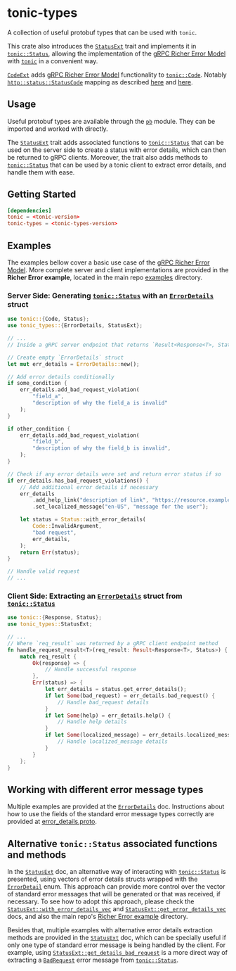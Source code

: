 # tonic-types

A collection of useful protobuf types that can be used with `tonic`.

This crate also introduces the [`StatusExt`] trait and implements it in
[`tonic::Status`], allowing the implementation of the [gRPC Richer Error Model] 
with [`tonic`] in a convenient way.

[`CodeExt`] adds [gRPC Richer Error Model] functionality to [`tonic::Code`]. Notably [`http::status::StatusCode`] mapping as described [here](https://cloud.google.com/apis/design/errors#generating_errors) and [here](https://github.com/googleapis/googleapis/blob/master/google/rpc/code.proto).

## Usage

Useful protobuf types are available through the [`pb`] module. They can be
imported and worked with directly.  

The [`StatusExt`] trait adds associated functions to [`tonic::Status`] that can
be used on the server side to create a status with error details, which can then
be returned to gRPC clients. Moreover, the trait also adds methods to
[`tonic::Status`] that can be used by a tonic client to extract error details,
and handle them with ease.

## Getting Started

```toml
[dependencies]
tonic = <tonic-version>
tonic-types = <tonic-types-version>
```

## Examples

The examples bellow cover a basic use case of the [gRPC Richer Error Model].
More complete server and client implementations are provided in the
**Richer Error example**, located in the main repo [examples] directory.

### Server Side: Generating [`tonic::Status`] with an [`ErrorDetails`] struct

```rust
use tonic::{Code, Status};
use tonic_types::{ErrorDetails, StatusExt};

// ...
// Inside a gRPC server endpoint that returns `Result<Response<T>, Status>`

// Create empty `ErrorDetails` struct
let mut err_details = ErrorDetails::new();

// Add error details conditionally
if some_condition {
    err_details.add_bad_request_violation(
        "field_a",
        "description of why the field_a is invalid"
    );
}

if other_condition {
    err_details.add_bad_request_violation(
        "field_b",
        "description of why the field_b is invalid",
    );
}

// Check if any error details were set and return error status if so
if err_details.has_bad_request_violations() {
    // Add additional error details if necessary
    err_details
        .add_help_link("description of link", "https://resource.example.local")
        .set_localized_message("en-US", "message for the user");

    let status = Status::with_error_details(
        Code::InvalidArgument,
        "bad request",
        err_details,
    );
    return Err(status);
}

// Handle valid request
// ...
```

### Client Side: Extracting an [`ErrorDetails`] struct from [`tonic::Status`]

```rust
use tonic::{Response, Status};
use tonic_types::StatusExt;

// ...
// Where `req_result` was returned by a gRPC client endpoint method
fn handle_request_result<T>(req_result: Result<Response<T>, Status>) {
    match req_result {
        Ok(response) => {
            // Handle successful response
        },
        Err(status) => {
            let err_details = status.get_error_details();
            if let Some(bad_request) = err_details.bad_request() {
                // Handle bad_request details
            }
            if let Some(help) = err_details.help() {
                // Handle help details
            }
            if let Some(localized_message) = err_details.localized_message() {
                // Handle localized_message details
            }
        }
    };
}
```

## Working with different error message types

Multiple examples are provided at the [`ErrorDetails`] doc. Instructions about 
how to use the fields of the standard error message types correctly are provided
at [error_details.proto].

## Alternative `tonic::Status` associated functions and methods

In the [`StatusExt`] doc, an alternative way of interacting with
[`tonic::Status`] is presented, using vectors of error details structs wrapped
with the [`ErrorDetail`] enum. This approach can provide more control over the
vector of standard error messages that will be generated or that was received,
if necessary. To see how to adopt this approach, please check the
[`StatusExt::with_error_details_vec`] and [`StatusExt::get_error_details_vec`]
docs, and also the main repo's [Richer Error example] directory.  

Besides that, multiple examples with alternative error details extraction
methods are provided in the [`StatusExt`] doc, which can be specially
useful if only one type of standard error message is being handled by the
client. For example, using [`StatusExt::get_details_bad_request`] is a
more direct way of extracting a [`BadRequest`] error message from
[`tonic::Status`].

[`tonic::Status`]: https://docs.rs/tonic/latest/tonic/struct.Status.html
[`tonic::Code`]: https://docs.rs/tonic/latest/tonic/enum.Code.html
[`tonic`]: https://docs.rs/tonic/latest/tonic/
[gRPC Richer Error Model]: https://www.grpc.io/docs/guides/error/
[`pb`]: https://docs.rs/tonic-types/latest/tonic_types/pb/index.html
[examples]: https://github.com/hyperium/tonic/tree/master/examples
[`ErrorDetail`]: https://docs.rs/tonic-types/latest/tonic_types/enum.ErrorDetail.html
[`ErrorDetails`]: https://docs.rs/tonic-types/latest/tonic_types/struct.ErrorDetails.html
[error_details.proto]: https://github.com/googleapis/googleapis/blob/master/google/rpc/error_details.proto
[`StatusExt`]: https://docs.rs/tonic-types/latest/tonic_types/trait.StatusExt.html
[`StatusExt::with_error_details_vec`]: https://docs.rs/tonic-types/latest/tonic_types/trait.StatusExt.html#tymethod.with_error_details_vec
[`StatusExt::get_error_details_vec`]: https://docs.rs/tonic-types/latest/tonic_types/trait.StatusExt.html#tymethod.get_error_details_vec
[`StatusExt::get_details_bad_request`]: https://docs.rs/tonic-types/latest/tonic_types/trait.StatusExt.html#tymethod.get_details_bad_request
[`CodeExt`]: https://docs.rs/tonic-types/latest/tonic_types/trait.CodeExt.html
[`http::status::StatusCode`]: https://docs.rs/http/latest/http/status/struct.StatusCode.html
[Richer Error example]: https://github.com/hyperium/tonic/tree/master/examples/src/richer-error
[`BadRequest`]: https://docs.rs/tonic-types/latest/tonic_types/struct.BadRequest.html
